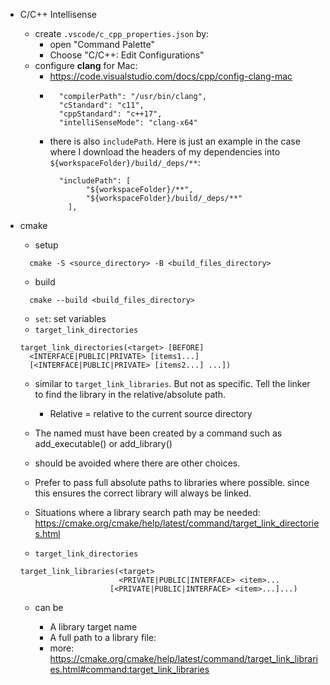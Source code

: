- C/C++ Intellisense
  - create `.vscode/c_cpp_properties.json` by:
    - open "Command Palette"
    - Choose "C/C++: Edit Configurations"
  - configure **clang** for Mac:
    - https://code.visualstudio.com/docs/cpp/config-clang-mac
    -
      ```
        "compilerPath": "/usr/bin/clang",
        "cStandard": "c11",
        "cppStandard": "c++17",
        "intelliSenseMode": "clang-x64"
      ```
    - there is also `includePath`. Here is just an example in the case where I download the headers of my dependencies into `${workspaceFolder}/build/_deps/**`:
      ```
        "includePath": [
              "${workspaceFolder}/**",
              "${workspaceFolder}/build/_deps/**"
          ],
      ```
- cmake
  - setup
  ```
    cmake -S <source_directory> -B <build_files_directory>
  ```
  - build
  ```
    cmake --build <build_files_directory>
  ```

  - `set`: set variables
  - `target_link_directories`
  ```
  target_link_directories(<target> [BEFORE]
    <INTERFACE|PUBLIC|PRIVATE> [items1...]
    [<INTERFACE|PUBLIC|PRIVATE> [items2...] ...])
  ```
    - similar to `target_link_libraries`. But not as specific. Tell the linker to find the library in the relative/absolute path.
      - Relative = relative to the current source directory
    - The named <target> must have been created by a command such as add_executable() or add_library()
    - should be avoided where there are other choices.
    - Prefer to pass full absolute paths to libraries where possible. since this ensures the correct library will always be linked.
    - Situations where a library search path may be needed: https://cmake.org/cmake/help/latest/command/target_link_directories.html

  - `target_link_directories`
  ```
  target_link_libraries(<target>
                        <PRIVATE|PUBLIC|INTERFACE> <item>...
                      [<PRIVATE|PUBLIC|INTERFACE> <item>...]...)
  ```
    - <item> can be
      - A library target name
      - A full path to a library file:
      - more: https://cmake.org/cmake/help/latest/command/target_link_libraries.html#command:target_link_libraries